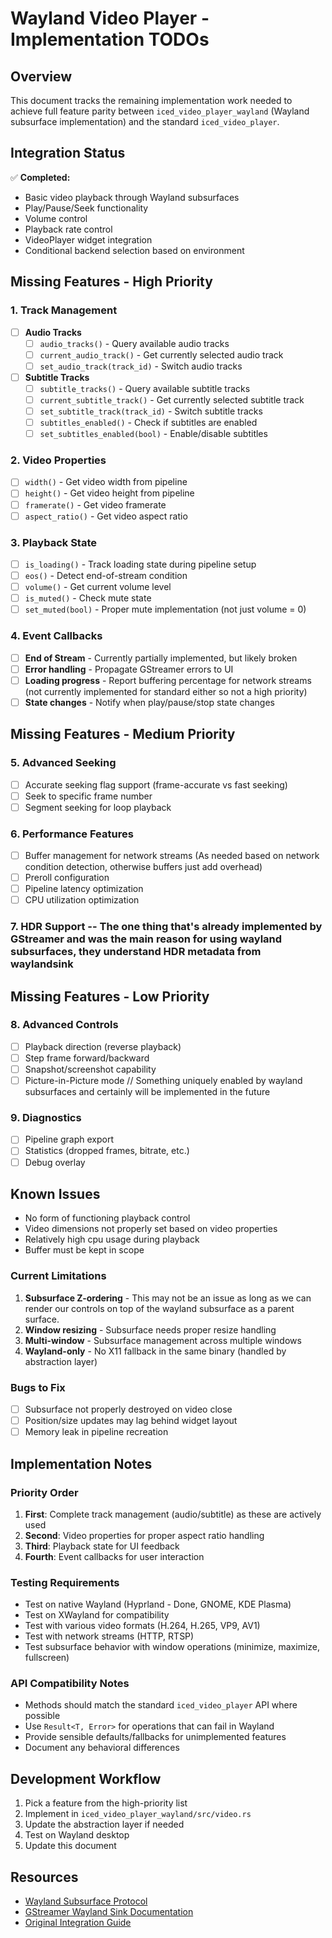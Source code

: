# Wayland Video Player - Implementation TODOs

## Overview
This document tracks the remaining implementation work needed to achieve full feature parity between `iced_video_player_wayland` (Wayland subsurface implementation) and the standard `iced_video_player`.

## Integration Status
✅ **Completed:**
- Basic video playback through Wayland subsurfaces
- Play/Pause/Seek functionality
- Volume control
- Playback rate control
- VideoPlayer widget integration
- Conditional backend selection based on environment

## Missing Features - High Priority

### 1. Track Management
- [ ] **Audio Tracks**
  - [ ] `audio_tracks()` - Query available audio tracks
  - [ ] `current_audio_track()` - Get currently selected audio track
  - [ ] `set_audio_track(track_id)` - Switch audio tracks

- [ ] **Subtitle Tracks**
  - [ ] `subtitle_tracks()` - Query available subtitle tracks
  - [ ] `current_subtitle_track()` - Get currently selected subtitle track
  - [ ] `set_subtitle_track(track_id)` - Switch subtitle tracks
  - [ ] `subtitles_enabled()` - Check if subtitles are enabled
  - [ ] `set_subtitles_enabled(bool)` - Enable/disable subtitles

### 2. Video Properties
- [ ] `width()` - Get video width from pipeline
- [ ] `height()` - Get video height from pipeline
- [ ] `framerate()` - Get video framerate
- [ ] `aspect_ratio()` - Get video aspect ratio

### 3. Playback State
- [ ] `is_loading()` - Track loading state during pipeline setup
- [ ] `eos()` - Detect end-of-stream condition
- [ ] `volume()` - Get current volume level
- [ ] `is_muted()` - Check mute state
- [ ] `set_muted(bool)` - Proper mute implementation (not just volume = 0)

### 4. Event Callbacks
- [ ] **End of Stream** - Currently partially implemented, but likely broken
- [ ] **Error handling** - Propagate GStreamer errors to UI
- [ ] **Loading progress** - Report buffering percentage for network streams (not currently implemented for standard either so not a high priority)
- [ ] **State changes** - Notify when play/pause/stop state changes

## Missing Features - Medium Priority

### 5. Advanced Seeking
- [ ] Accurate seeking flag support (frame-accurate vs fast seeking)
- [ ] Seek to specific frame number
- [ ] Segment seeking for loop playback

### 6. Performance Features
- [ ] Buffer management for network streams (As needed based on network condition detection, otherwise buffers just add overhead)
- [ ] Preroll configuration
- [ ] Pipeline latency optimization
- [ ] CPU utilization optimization

### 7. HDR Support -- The one thing that's already implemented by GStreamer and was the main reason for using wayland subsurfaces, they understand HDR metadata from waylandsink

## Missing Features - Low Priority

### 8. Advanced Controls
- [ ] Playback direction (reverse playback)
- [ ] Step frame forward/backward
- [ ] Snapshot/screenshot capability
- [ ] Picture-in-Picture mode // Something uniquely enabled by wayland subsurfaces and certainly will be implemented in the future

### 9. Diagnostics
- [ ] Pipeline graph export
- [ ] Statistics (dropped frames, bitrate, etc.)
- [ ] Debug overlay

## Known Issues
- No form of functioning playback control
- Video dimensions not properly set based on video properties
- Relatively high cpu usage during playback
- Buffer must be kept in scope

### Current Limitations
1. **Subsurface Z-ordering** - This may not be an issue as long as we can render our controls on top of the wayland subsurface as a parent surface.
2. **Window resizing** - Subsurface needs proper resize handling
3. **Multi-window** - Subsurface management across multiple windows
4. **Wayland-only** - No X11 fallback in the same binary (handled by abstraction layer)

### Bugs to Fix
- [ ] Subsurface not properly destroyed on video close
- [ ] Position/size updates may lag behind widget layout
- [ ] Memory leak in pipeline recreation

## Implementation Notes

### Priority Order
1. **First**: Complete track management (audio/subtitle) as these are actively used
2. **Second**: Video properties for proper aspect ratio handling
3. **Third**: Playback state for UI feedback
4. **Fourth**: Event callbacks for user interaction

### Testing Requirements
- Test on native Wayland (Hyprland - Done, GNOME, KDE Plasma)
- Test on XWayland for compatibility
- Test with various video formats (H.264, H.265, VP9, AV1)
- Test with network streams (HTTP, RTSP)
- Test subsurface behavior with window operations (minimize, maximize, fullscreen)

### API Compatibility Notes
- Methods should match the standard `iced_video_player` API where possible
- Use `Result<T, Error>` for operations that can fail in Wayland
- Provide sensible defaults/fallbacks for unimplemented features
- Document any behavioral differences

## Development Workflow
1. Pick a feature from the high-priority list
2. Implement in `iced_video_player_wayland/src/video.rs`
3. Update the abstraction layer if needed
4. Test on Wayland desktop
5. Update this document

## Resources
- [Wayland Subsurface Protocol](https://wayland.freedesktop.org/docs/html/apa.html#protocol-spec-wl_subsurface)
- [GStreamer Wayland Sink Documentation](https://gstreamer.freedesktop.org/documentation/waylandsink/)
- [Original Integration Guide](../iced_video_player_wayland/integration_guide.md)

